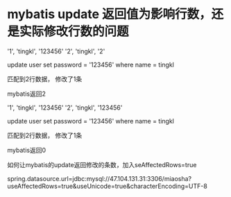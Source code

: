 # mybatis update 返回值为影响行数，还是实际修改行数的问题

'1', 'tingkl', '123456'
'2', 'tingkl', '2'

update user set password = '123456' where name = tingkl

匹配到2行数据， 修改了1条

mybatis返回2


'1', 'tingkl', '123456'
'2', 'tingkl', '123456'

update user set password = '123456' where name = tingkl

匹配到2行数据， 修改了1条

mybatis返回0

如何让mybatis的update返回修改的条数，加入seAffectedRows=true

spring.datasource.url=jdbc:mysql://47.104.131.31:3306/miaosha?useAffectedRows=true&useUnicode=true&characterEncoding=UTF-8
